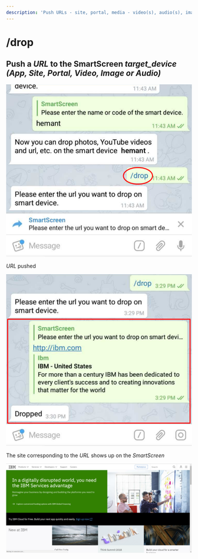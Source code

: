 ```yaml
---
description: 'Push URLs - site, portal, media - video(s), audio(s), image(s)'
---
```


# /drop

##  Push a _**URL**_ to the SmartScreen _target\_device \(App, Site, Portal, Video, Image or Audio\)_

![](.gitbook/assets/d1_t.png)

 _URL_ pushed

![](.gitbook/assets/d2_t.png)

 The site corresponding to the _URL_ shows up on the _SmartScreen_

![](.gitbook/assets/drop_ss_1.png)

